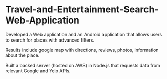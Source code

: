 # Travel-and-Entertainment-Search-Web-Application

Developed a Web application and an Android application that allows users to search for places with advanced filters.

Results include google map with directions, reviews, photos, information about the place.

Built a backed server (hosted on AWS) in Node.js that requests data from relevant Google and Yelp APIs.
